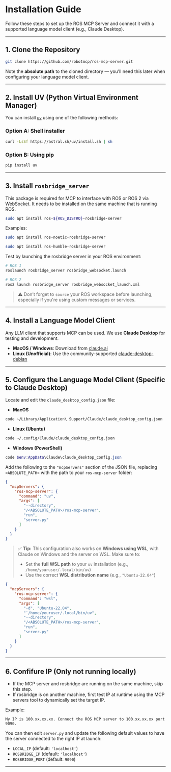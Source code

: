 # Installation Guide

Follow these steps to set up the ROS MCP Server and connect it with a supported language model client (e.g., Claude Desktop).

---

## 1. Clone the Repository

```bash
git clone https://github.com/robotmcp/ros-mcp-server.git
```

Note the **absolute path** to the cloned directory — you’ll need this later when configuring your language model client.

---

## 2. Install UV (Python Virtual Environment Manager)

You can install [`uv`](https://github.com/astral-sh/uv) using one of the following methods:

### Option A: Shell installer
```bash
curl -LsSf https://astral.sh/uv/install.sh | sh
```

### Option B: Using pip
```bash
pip install uv
```

---

## 3. Install `rosbridge_server`

This package is required for MCP to interface with ROS or ROS 2 via WebSocket. It needs to be installed on the same machine that is running ROS.

```bash
sudo apt install ros-${ROS_DISTRO}-rosbridge-server
```
Examples:
```bash
sudo apt install ros-noetic-rosbridge-server
```
```bash
sudo apt install ros-humble-rosbridge-server
```

Test by launching the rosbridge server in your ROS environment:
```bash
# ROS 1
roslaunch rosbridge_server rosbridge_websocket.launch

# ROS 2
ros2 launch rosbridge_server rosbridge_websocket_launch.xml
```

> ⚠️ Don’t forget to `source` your ROS workspace before launching, especially if you're using custom messages or services.

---

## 4. Install a Language Model Client

Any LLM client that supports MCP can be used. We use **Claude Desktop** for testing and development.

- **MacOS / Windows**: Download from [claude.ai](https://claude.ai/download)
- **Linux (Unofficial)**: Use the community-supported [claude-desktop-debian](https://github.com/aaddrick/claude-desktop-debian)

---

## 5. Configure the Language Model Client (Specific to Claude Desktop)

Locate and edit the `claude_desktop_config.json` file:

- **MacOS**
```bash
code ~/Library/Application\ Support/Claude/claude_desktop_config.json
```

- **Linux (Ubuntu)**
```bash
code ~/.config/Claude/claude_desktop_config.json
```

- **Windows (PowerShell)**
```powershell
code $env:AppData\Claude\claude_desktop_config.json
```

Add the following to the `"mcpServers"` section of the JSON file, replacing `<ABSOLUTE_PATH>` with the path to your `ros-mcp-server` folder:

```json
{
  "mcpServers": {
    "ros-mcp-server": {
      "command": "uv",
      "args": [
        "--directory",
        "/<ABSOLUTE_PATH>/ros-mcp-server",
        "run",
        "server.py"
      ]
    }
  }
}
```

> ✅ **Tip:** This configuration also works on **Windows using WSL**, with Claude on Windows and the server on WSL. Make sure to: 
> - Set the **full WSL path** to your `uv` installation (e.g., `/home/youruser/.local/bin/uv`)
> - Use the correct **WSL distribution name** (e.g., `"Ubuntu-22.04"`)
```json
{
  "mcpServers": {
    "ros-mcp-server": {
      "command": "wsl",
      "args": [
        "-d", "Ubuntu-22.04",
        "`/home/youruser/.local/bin/uv",
        "--directory",
        "/<ABSOLUTE_PATH>/ros-mcp-server",
        "run",
        "server.py"
      ]
    }
  }
}
```
---
## 6. Confifure IP (Only not running locally)

- If the MCP server and rosbridge are running on the same machine, skip this step.
- If rosbridge is on another machine, first test IP at runtime using the MCP servers tool to dynamically set the target IP.

Example:
```plaintext
My IP is 100.xx.xx.xx. Connect the ROS MCP server to 100.xx.xx.xx port 9090.
```

You can then edit `server.py` and update the following default values to have the server connected to the right IP at launch:

- `LOCAL_IP` (default: `'localhost'`)
- `ROSBRIDGE_IP` (default: `'localhost'`)
- `ROSBRIDGE_PORT` (default: `9090`)
---
